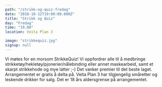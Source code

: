 ```yaml
---
path: "/strikk-og-quiz-fredag"
date: "2018-10-12T19:00:00.000Z"
title: "Strikk og Quiz"
day: "Fredag"
time: "19.00"
location: Veita Plan 3

image: "strikkequiz.jpg"
signup: null
---
```


Vi møtes for en morsom StrikkeQuiz! Vi oppfordrer alle til å medbringe strikketøy/hekletøy/pjonerier/nålebinding eller annet maskearbeid, samt et skarpt strikkehode og mye latter ;-) Det vanker premier til det beste laget. Arrangementet er gratis å delta på. Veita Plan 3 har tilgjengelig småretter og leskende drikker for salg. Det er 18 års aldersgrense på arrangementet.